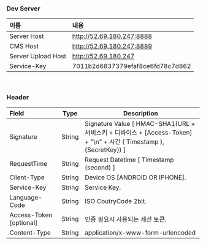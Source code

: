 ### Dev Server
이름  | 내용
:----------- | :-----------
Server Host | http://52.69.180.247:8888
CMS Host | http://52.69.180.247:8889
Server Upload Host | http://52.69.180.247
Service-Key | 7011b2d6837379efaf8ce6fd78c7d862


<br/>

###  Header
Field  | Type  | Description
:----------- | :-----------: | -----------
Signature | String | Signature Value [ HMAC-SHA1(URL + 서비스키 + 디바이스 + [Access-Token] + "\n" + 시간 ( Timestamp ), {SecretKey}) ]
RequestTime | String | Request Datetime [ Timestamp (second) ]
Client-Type | String | Device OS [ANDROID OR IPHONE].
Service-Key  | String | Service Key.
Language-Code | String | ISO CoutryCode 2bit.
Access-Token [optional] | String | 인증 필요시 사용되는 세션 토큰.
Content-Type | String | application/x-www-form-urlencoded

<br/>
